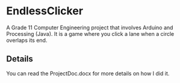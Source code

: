 # EndlessClicker
A Grade 11 Computer Engineering project that involves Arduino and Processing (Java). It is a game where you click a lane when a circle overlaps its end.

## Details
You can read the ProjectDoc.docx for more details on how I did it.
